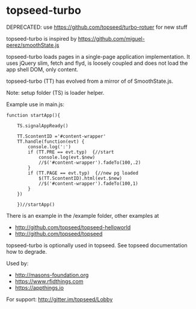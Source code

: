 # topseed-turbo

DEPRECATED: use https://github.com/topseed/turbo-rotuer for new stuff

topseed-turbo is inspired by https://github.com/miguel-perez/smoothState.js

topseed-turbo loads pages in a single-page application implementation. 
It uses jQuery slim, fetch and flyd, is loosely coupled and does not load the app shell DOM, only content.

topseed-turbo (TT) has evolved from a mirror of of SmoothState.js. 

Note: setup folder (TS) is loader helper.

Example use in main.js:

	function startApp(){
		
		TS.signalAppReady()

		TT.ScontentID ='#content-wrapper'
		TT.handle(function(evt) {
			console.log(':')
			if (TT.PRE == evt.typ)  {//start
				console.log(evt.$new)
				//$('#content-wrapper').fadeTo(100,.2)
			}
			if (TT.PAGE == evt.typ)  {//new pg loaded
				$(TT.ScontentID).html(evt.$new)
				//$('#content-wrapper').fadeTo(100,1)
			}
		})

		})//startApp()


There is an example in the /example folder, other examples at
- <http://github.com/topseed/topseed-helloworld>
- <http://github.com/topseed/topseed>

topseed-turbo is optionally used in topseed.
See topseed documentation how to degrade.

Used by:
- http://masons-foundation.org
- https://www.rfidthings.com
- https://appthings.io

For support: <http://gitter.im/topseed/Lobby>
